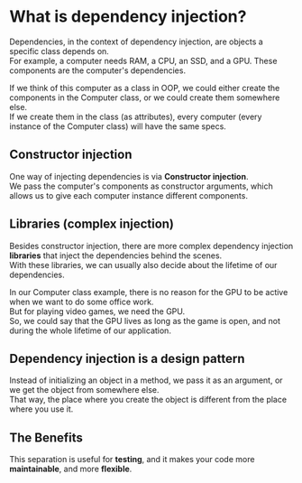 # What is dependency injection? 

Dependencies, in the context of dependency injection, are  objects a specific class depends on.  
For example, a computer needs RAM, a CPU, an SSD, and a GPU. These components are the computer's dependencies.  

If we think of this computer as a class in OOP, we could either create the components in the Computer class, or we could create them somewhere else.  
If we create them in the class (as attributes), every computer (every instance of the Computer class) will have the same specs.  

## Constructor injection

One way of injecting dependencies is via **Constructor injection**.  
We pass the computer's components as constructor arguments, which allows us to give each computer instance different components.  

## Libraries (complex injection)

Besides constructor injection, there are more complex dependency injection **libraries** that inject the dependencies behind the scenes.  
With these libraries, we can usually also decide about the lifetime of our dependencies.  

In our Computer class example, there is no reason for the GPU to be active when we want to do some office work.  
But for playing video games, we need the GPU.  
So, we could say that the GPU lives as long as the game is open, and not during the whole lifetime of our application.  

## Dependency injection is a design pattern

Instead of initializing an object in a method, we pass it as an argument, or we get the object from somewhere else.  
That way, the place where you create the object is different from the place where you use it.  

## The Benefits

This separation is useful for **testing**, and it makes your code more **maintainable**, and  more **flexible**.  
